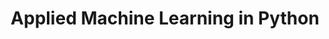 ---
title: Applied Machine Learning in Python

# Organization information:
org_name: umichigan

# Activity-related information:
date_start: '2020-10-01'
date_end: '2020-10-01'
grant_number: 
my_role: 
description: #|-
    Online course

# Activity-outcomes-related information:
certificate_url: https://www.coursera.org/account/accomplishments/certificate/8BT39H77KXSE
project_url: 

# Activity category:
tags:
- extracurricular_professionalDevelopment
---